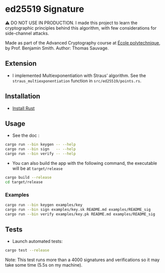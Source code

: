 # ed25519 Signature

⚠️ DO NOT USE IN PRODUCTION. I made this project to learn the cryptographic principles behind this algorithm, with few considerations for side-channel attacks.

Made as part of the Advanced Cryptography course at [École polytechnique](https://www.polytechnique.edu/en), by Prof. Benjamin Smith.
Author: Thomas Sauvage.

## Extension

- I implemented Multiexponentiation with Straus’ algorithm. See the `straus_multiexponentiation` function in `src/ed25519/points.rs`.

## Installation

- [Install Rust](https://www.rust-lang.org/tools/install)

## Usage

- See the doc :

```sh
cargo run --bin keygen -- --help
cargo run --bin sign   -- --help
cargo run --bin verify -- --help
```

- You can also build the app with the following command, the executable will be at `target/release`

```sh
cargo build --release
cd target/release
```

### Examples

```sh
cargo run --bin keygen examples/key
cargo run --bin sign examples/key.sk README.md examples/README_sig
cargo run --bin verify examples/key.pk README.md examples/README_sig
```

## Tests

- Launch automated tests:

```sh
cargo test --release
```

Note: This test runs more than a 4000 signatures and verifications so it may take some time (5.5s on my machine).
